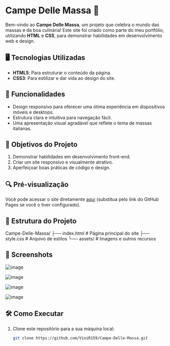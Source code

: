 # Campe Delle Massa 🍝  
Bem-vindo ao **Campe Delle Massa**, um projeto que celebra o mundo das massas e da boa culinária! Este site foi criado como parte do meu portfólio, utilizando **HTML** e **CSS**, para demonstrar habilidades em desenvolvimento web e design.  

## 🖥️ Tecnologias Utilizadas  
- **HTML5**: Para estruturar o conteúdo da página.  
- **CSS3**: Para estilizar e dar vida ao design do site.  

## 📑 Funcionalidades  
- Design responsivo para oferecer uma ótima experiência em dispositivos móveis e desktops.  
- Estrutura clara e intuitiva para navegação fácil.  
- Uma apresentação visual agradável que reflete o tema de massas italianas.  

## 🚀 Objetivos do Projeto  
1. Demonstrar habilidades em desenvolvimento front-end.  
2. Criar um site responsivo e visualmente atrativo.  
3. Aperfeiçoar boas práticas de código e design.  

## 🔍 Pré-visualização  
Você pode acessar o site diretamente [aqui]([https://vinirocha.github.io/Campe-Delle-Massa](https://vinir159.github.io/Campe-Delle-Massa/)) (substitua pelo link do GitHub Pages se você o tiver configurado).  

## 📂 Estrutura do Projeto  

Campe-Delle-Massa/ 
├── index.html # Página principal do site 
├── style.css # Arquivo de estilos 
└── assets/ # Imagens e outros recursos

## 📸 Screenshots  
![image](https://github.com/user-attachments/assets/48250cab-edb0-476c-b228-eb18944bf324)

![image](https://github.com/user-attachments/assets/71dd622d-0163-4a24-9cdb-e58631742997)

![image](https://github.com/user-attachments/assets/9153fe32-16e2-4589-b76f-5b109c84b207)

![image](https://github.com/user-attachments/assets/96f18324-934b-44c5-984c-2b6955b40c87)

 

## 🛠️ Como Executar  
1. Clone este repositório para a sua máquina local:  
   ```bash
   git clone https://github.com/ViniR159/Campe-Delle-Massa.git
